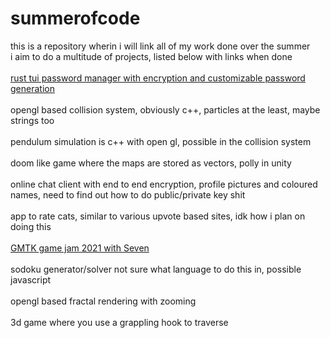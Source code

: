# summerofcode

this is a repository wherin i will link all of my work done over the summer<br>
i aim to do a multitude of projects, listed below with links when done<br>
<br>
[rust tui password manager with encryption and customizable password generation](https://github.com/crypticC0der/passman)<br><br>
opengl based collision system, obviously c++, particles at the least, maybe strings too<br><br>
pendulum simulation is c++ with open gl, possible in the collision system<br><br>
doom like game where the maps are stored as vectors, polly in unity<br><br>
online chat client with end to end encryption, profile pictures and coloured names, need to find out how to do public/private key shit<br><br>
app to rate cats, similar to various upvote based sites, idk how i plan on doing this<br><br>
[GMTK game jam 2021 with Seven](https://github.com/crypticC0der/OppositeAttraction)<br><br>
sodoku generator/solver not sure what language to do this in, possible javascript<br><br>
opengl based fractal rendering with zooming<br><br>
3d game where you use a grappling hook to traverse
